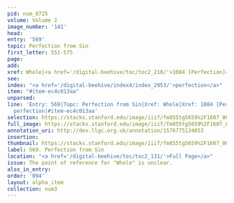 ```yaml
---
pid: num_0725
volume: Volume 2
image_number: '141'
head: 
entry: '569'
topic: Perfection from Sin
first_letter: 551-575
page: 
add: 
xref: Whole|<a href='/digital-beehive/toc/toc2_210/'>1084 [Perfection]</a>
see: 
index: "<a href='/digital-beehive/index4/index_2953/'>perfection</a>"
item: "#item-ec4c013aa"
unparsed: 
line: 'Entry: 569|Topc: Perfection from Sin|Xref: Whole|Xref: 1084 [Perfection]|Index:
  perfection|#item-ec4c013aa'
selection: https://stacks.stanford.edu/image/iiif/fm855tg5659%2F1607_0608/418,3892,2899,1124/full/0/default.jpg
full_image: https://stacks.stanford.edu/image/iiif/fm855tg5659%2F1607_0608/full/full/0/default.jpg
annotation_uri: http://dev.llgc.org.uk/annotation/1576775134053
insertion: 
thumbnail: https://stacks.stanford.edu/image/iiif/fm855tg5659%2F1607_0608/418,3892,600,180/250,/0/default.jpg
label: 569. Perfection from Sin
location: "<a href='/digital-beehive/toc/toc2_131/'>Full Page</a>"
issue: The point of reference for "Whole" is unclear.
also_in_entry: 
order: '094'
layout: alpha_item
collection: num3
---
```

